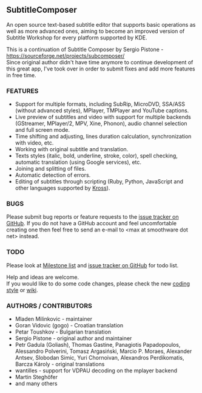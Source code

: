 ## SubtitleComposer ##

An open source text-based subtitle editor that supports basic operations as well as more advanced ones, aiming to become an improved version of Subtitle Workshop for every platform supported by KDE.

This is a continuation of Subtitle Composer by Sergio Pistone - https://sourceforge.net/projects/subcomposer/   
Since original author didn't have time anymore to continue development of this great app, I've took over in order to submit fixes and add more features in free time.

### FEATURES
 - Support for multiple formats, including SubRip, MicroDVD, SSA/ASS (without advanced styles), MPlayer, TMPlayer and YouTube captions.
 - Live preview of subtitles and video with support for multiple backends (GStreamer, MPlayer/2, MPV, Xine, Phonon), audio channel selection and full screen mode.
 - Time shifting and adjusting, lines duration calculation, synchronization with video, etc.
 - Working with original subtitle and translation.
 - Texts styles (italic, bold, underline, stroke, color), spell checking, automatic translation (using Google services), etc.
 - Joining and splitting of files.
 - Automatic detection of errors.
 - Editing of subtitles through scripting (Ruby, Python, JavaScript and other languages supported by [Kross](http://techbase.kde.org/Development/Tutorials/Kross-Tutorial)).

### BUGS
Please submit bug reports or feature requests to the [issue tracker on GitHub][bugs]. 
If you do not have a GitHub account and feel uncomfortable creating one then feel free to send an 
e-mail to &lt;max at smoothware dot net&gt; instead.

### TODO
Please look at [Milestone list][milestones] and [issue tracker on GitHub][bugs] for todo list.

Help and ideas are welcome.   
If you would like to do some code changes, please check the new [coding style][coding style] or [wiki][coding style wiki].   

### AUTHORS / CONTRIBUTORS
 - Mladen Milinkovic - maintainer
 - Goran Vidovic (gogo) - Croatian translation
 - Petar Toushkov - Bulgarian translation
 - Sergio Pistone - original author and maintainer
 - Petr Gadula (Goliash), Thomas Gastine, Panagiotis Papadopoulos, Alessandro Polverini, Tomasz Argasiński, Marcio P. Moraes,
 Alexander Antsev, Slobodan Simic, Yuri Chornoivan, Alexandros Perdikomatis, Barcza Károly - original translations
 - wantilles - support for VDPAU decoding on the mplayer backend
 - Martin Steghöfer
 - and many others


[bugs]: https://github.com/maxrd2/subtitlecomposer/issues "Issue Tracker"
[milestones]: https://github.com/maxrd2/subtitlecomposer/issues/milestones "Milestones"
[coding style]: https://github.com/maxrd2/subtitlecomposer/blob/master/README.CodingStyle.md "Coding Style"
[coding style wiki]: https://github.com/maxrd2/subtitlecomposer/wiki/Coding-Style "Coding Style - Wiki"
